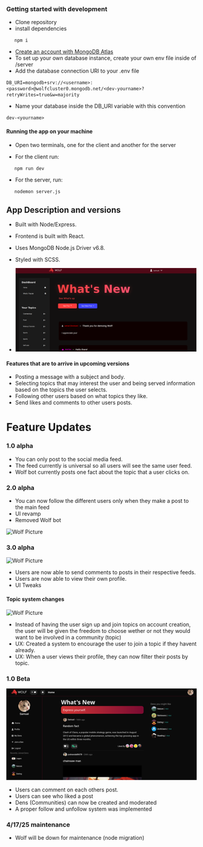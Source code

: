 
### Getting started with development

- Clone repository
- install dependencies
```plaintext
   npm i
```
- [Create an account with MongoDB Atlas](https://account.mongodb.com/account/login)
- To set up your own database instance, create your own env file inside of /server
- Add the database connection URI to your .env file

```plaintext
DB_URI=mongodb+srv://<username>:<password>@wolfcluster0.mongodb.net/<dev-yourname>?retryWrites=true&w=majority
```

- Name your database inside the DB_URI variable with this convention
```plaintext
dev-<yourname>
```
#### Running the app on your machine

- Open two terminals, one for the client and another for the server

- For the client run:
```plaintext
   npm run dev
```

- For the server, run:
```plaintext
   nodemon server.js
```

## App Description and versions

- Built with Node/Express.
- Frontend is built with React.
- Uses MongoDB Node.js Driver v6.8.
- Styled with SCSS.

- ![Wolf Picture](/src/assets/wolfSS.png)

#### Features that are to arrive in upcoming versions

- Posting a message with a subject and body.
- Selecting topics that may interest the user and being served information based on the topics the user selects.
- Following other users based on what topics they like.
- Send likes and comments to other users posts.

# Feature Updates

### 1.0 alpha

- You can only post to the social media feed.
- The feed currently is universal so all users will see the same user feed.
- Wolf bot currently posts one fact about the topic that a user clicks on.

### 2.0 alpha

- You can now follow the different users only when they make a post to the main feed
- UI revamp
- Removed Wolf bot

![Wolf Picture](/src/assets/readmePhotos/newBeta.png)

### 3.0 alpha

![Wolf Picture](/src/assets/readmePhotos/productionWolf.png)

- Users are now able to send comments to posts in their respective feeds.
- Users are now able to view their own profile.
- UI Tweaks

#### Topic system changes

![Wolf Picture](/src/assets/readmePhotos/topicsWolf.png)

- Instead of having the user sign up and join topics on account creation, the user will be given the freedom to choose wether or not they would want to be involved in a community (topic)
- UX: Created a system to encourage the user to join a topic if they havent already.
- UX: When a user views their profile, they can now filter their posts by topic.


### 1.0 Beta

![Wolf Picture](/src/assets/readmePhotos/aprilUpdate.png)

- Users can comment on each others post.
- Users can see who liked a post
- Dens (Communities) can now be created and moderated
- A proper follow and unfollow system was implemented

### 4/17/25 maintenance
- Wolf will be down for maintenance (node migration)
